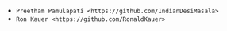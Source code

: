 - `Preetham Pamulapati <https://github.com/IndianDesiMasala>`
- `Ron Kauer <https://github.com/RonaldKauer>`

